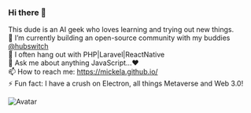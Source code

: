 ### Hi there 👋
This dude is an AI geek who loves learning and trying out new things. <br />
🔭 I’m currently building an open-source community with my buddies <a href="https://github.com/hubswitch-africa">@hubswitch</a> <br />
🌱 I often hang out with PHP|Laravel|ReactNative <br />
💬 Ask me about anything JavaScript...❤ <br />
📫 How to reach me: https://mickela.github.io/ <br />
⚡ Fun fact: I have a crush on Electron, all things Metaverse and Web 3.0! <br />

![Avatar](https://media.tenor.com/images/dc545e5a0f93c9b2bf1d4f0af54ebbff/tenor.gif)


<!--
**mickela/mickela** is a ✨ _special_ ✨ repository because its `README.md` (this file) appears on your GitHub profile.

Here are some ideas to get you started:

- 🔭 I’m currently working on ...
- 🌱 I’m currently learning ...
- 👯 I’m looking to collaborate on ...
- 🤔 I’m looking for help with ...
- 💬 Ask me about ...
- 📫 How to reach me: ...
- 😄 Pronouns: ...
- ⚡ Fun fact: ...
-->

